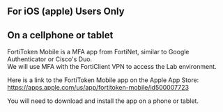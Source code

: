 For iOS (apple) Users Only
--------------------------


On a cellphone or tablet
------------------------

FortiToken Mobile is a MFA app from FortiNet, similar to Google Authenticator or Cisco's Duo.  
We will use MFA with the FortiClient VPN to access the Lab environment.  

Here is a link to the FortiToken Mobile app on the Apple App Store: https://apps.apple.com/us/app/fortitoken-mobile/id500007723

You will need to download and install the app on a phone or tablet.

